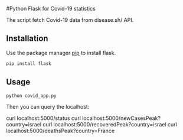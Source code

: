 #Python Flask for Covid-19 statistics

The script fetch Covid-19 data from disease.sh/ API.

## Installation

Use the package manager [pip](https://pip.pypa.io/en/stable/) to install flask.

```bash
pip install flask
```

## Usage

```python
python covid_app.py
```
Then you can query the localhost:

curl localhost:5000/status
curl localhost:5000/newCasesPeak?country=israel
curl localhost:5000/recoveredPeak?country=israel
curl localhost:5000/deathsPeak?country=France
